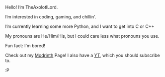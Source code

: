 Hello! I’m TheAxolotlLord.

I’m interested in coding, gaming, and chillin'.

I’m currently learning some more Python, and I want to get into C or C++

My pronouns are He/Him/His, but I could care less what pronouns you use.

Fun fact: I'm bored!

Check out my [Modrinth](https://modrinth.com/user/TheAxolotlLord) Page!
I also have a [YT](https://youtube.com/@realaxolotllord), which you should subscribe to.

:P
